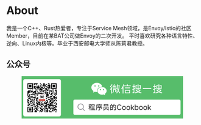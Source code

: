 # About

我是一个C++、Rust热爱者，专注于Service Mesh领域，是Envoy/Istio的社区Member，目前在某BAT公司做Envoy的二次开发。
平时喜欢研究各种语言特性、逆向、Linux内核等。毕业于西安邮电大学师从陈莉君教授。

## 公众号

<figure>
  <img src="images/cookbook.png" width="800" />
</figure>
